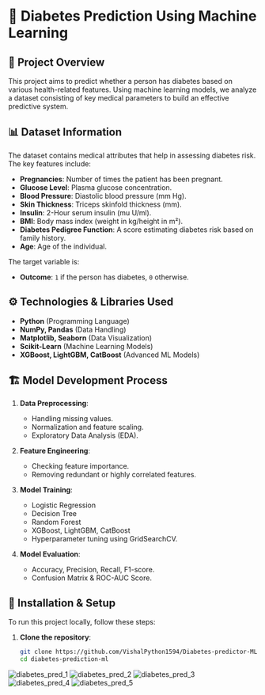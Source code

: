 # 🏥 Diabetes Prediction Using Machine Learning

## 📌 Project Overview
This project aims to predict whether a person has diabetes based on various health-related features. Using machine learning models, we analyze a dataset consisting of key medical parameters to build an effective predictive system. 

## 📊 Dataset Information
The dataset contains medical attributes that help in assessing diabetes risk. The key features include:

- **Pregnancies**: Number of times the patient has been pregnant.
- **Glucose Level**: Plasma glucose concentration.
- **Blood Pressure**: Diastolic blood pressure (mm Hg).
- **Skin Thickness**: Triceps skinfold thickness (mm).
- **Insulin**: 2-Hour serum insulin (mu U/ml).
- **BMI**: Body mass index (weight in kg/height in m²).
- **Diabetes Pedigree Function**: A score estimating diabetes risk based on family history.
- **Age**: Age of the individual.

The target variable is:
- **Outcome**: `1` if the person has diabetes, `0` otherwise.

## ⚙️ Technologies & Libraries Used
- **Python** (Programming Language)
- **NumPy, Pandas** (Data Handling)
- **Matplotlib, Seaborn** (Data Visualization)
- **Scikit-Learn** (Machine Learning Models)
- **XGBoost, LightGBM, CatBoost** (Advanced ML Models)

## 🏗️ Model Development Process
1. **Data Preprocessing**:
   - Handling missing values.
   - Normalization and feature scaling.
   - Exploratory Data Analysis (EDA).
  
2. **Feature Engineering**:
   - Checking feature importance.
   - Removing redundant or highly correlated features.

3. **Model Training**:
   - Logistic Regression
   - Decision Tree
   - Random Forest
   - XGBoost, LightGBM, CatBoost
   - Hyperparameter tuning using GridSearchCV.

4. **Model Evaluation**:
   - Accuracy, Precision, Recall, F1-score.
   - Confusion Matrix & ROC-AUC Score.

## 🚀 Installation & Setup
To run this project locally, follow these steps:

1. **Clone the repository**:
   ```bash
   git clone https://github.com/VishalPython1594/Diabetes-predictor-ML.git
   cd diabetes-prediction-ml

![diabetes_pred_1](https://github.com/user-attachments/assets/ec821142-49d1-4056-a953-c303a7f47ec7)
![diabetes_pred_2](https://github.com/user-attachments/assets/fe3f5532-92a9-41b8-87a2-455c913972b9)
![diabetes_pred_3](https://github.com/user-attachments/assets/508e7e28-adb2-4dae-af45-88ca0c7a6531)
![diabetes_pred_4](https://github.com/user-attachments/assets/89709f9f-b778-46de-94ac-29bcab0b4369)
![diabetes_pred_5](https://github.com/user-attachments/assets/ccb1ac64-ff3b-49d8-951a-2f717893373c)



